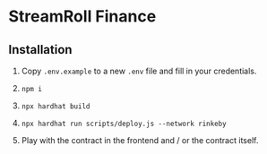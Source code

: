 # StreamRoll Finance

## Installation

1. Copy `.env.example` to a new `.env` file and fill in your credentials.

2. `npm i`

3. `npx hardhat build`

4. `npx hardhat run scripts/deploy.js --network rinkeby`

5. Play with the contract in the frontend and / or the contract itself.
